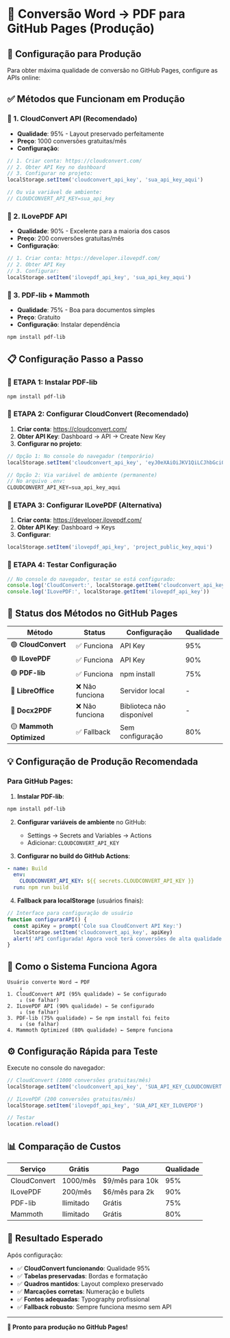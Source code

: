# 📄 Conversão Word → PDF para GitHub Pages (Produção)

## 🚀 Configuração para Produção

Para obter máxima qualidade de conversão no GitHub Pages, configure as APIs online:

## ✅ Métodos que Funcionam em Produção

### 🥇 1. CloudConvert API (Recomendado)
- **Qualidade**: 95% - Layout preservado perfeitamente
- **Preço**: 1000 conversões gratuitas/mês
- **Configuração**:

```javascript
// 1. Criar conta: https://cloudconvert.com/
// 2. Obter API Key no dashboard
// 3. Configurar no projeto:
localStorage.setItem('cloudconvert_api_key', 'sua_api_key_aqui')

// Ou via variável de ambiente:
// CLOUDCONVERT_API_KEY=sua_api_key
```

### 🥈 2. ILovePDF API
- **Qualidade**: 90% - Excelente para a maioria dos casos
- **Preço**: 200 conversões gratuitas/mês
- **Configuração**:

```javascript
// 1. Criar conta: https://developer.ilovepdf.com/
// 2. Obter API Key
// 3. Configurar:
localStorage.setItem('ilovepdf_api_key', 'sua_api_key_aqui')
```

### 🥉 3. PDF-lib + Mammoth
- **Qualidade**: 75% - Boa para documentos simples
- **Preço**: Gratuito
- **Configuração**: Instalar dependência

```bash
npm install pdf-lib
```

## 📋 Configuração Passo a Passo

### 🎯 **ETAPA 1: Instalar PDF-lib**

```bash
npm install pdf-lib
```

### 🎯 **ETAPA 2: Configurar CloudConvert (Recomendado)**

1. **Criar conta**: https://cloudconvert.com/
2. **Obter API Key**: Dashboard → API → Create New Key
3. **Configurar no projeto**:

```javascript
// Opção 1: No console do navegador (temporário)
localStorage.setItem('cloudconvert_api_key', 'eyJ0eXAiOiJKV1QiLCJhbGciOiJSUzI1NiJ9...')

// Opção 2: Via variável de ambiente (permanente)
// No arquivo .env:
CLOUDCONVERT_API_KEY=sua_api_key_aqui
```

### 🎯 **ETAPA 3: Configurar ILovePDF (Alternativa)**

1. **Criar conta**: https://developer.ilovepdf.com/
2. **Obter API Key**: Dashboard → Keys
3. **Configurar**:

```javascript
localStorage.setItem('ilovepdf_api_key', 'project_public_key_aqui')
```

### 🎯 **ETAPA 4: Testar Configuração**

```javascript
// No console do navegador, testar se está configurado:
console.log('CloudConvert:', localStorage.getItem('cloudconvert_api_key'))
console.log('ILovePDF:', localStorage.getItem('ilovepdf_api_key'))
```

## 🚦 **Status dos Métodos no GitHub Pages**

| Método | Status | Configuração | Qualidade |
|--------|--------|--------------|-----------|
| 🟢 **CloudConvert** | ✅ Funciona | API Key | 95% |
| 🟢 **ILovePDF** | ✅ Funciona | API Key | 90% |
| 🟢 **PDF-lib** | ✅ Funciona | npm install | 75% |
| 🔴 **LibreOffice** | ❌ Não funciona | Servidor local | - |
| 🔴 **Docx2PDF** | ❌ Não funciona | Biblioteca não disponível | - |
| 🟡 **Mammoth Optimized** | ✅ Fallback | Sem configuração | 80% |

## 💡 **Configuração de Produção Recomendada**

### Para GitHub Pages:

1. **Instalar PDF-lib**:
```bash
npm install pdf-lib
```

2. **Configurar variáveis de ambiente** no GitHub:
   - Settings → Secrets and Variables → Actions
   - Adicionar: `CLOUDCONVERT_API_KEY`

3. **Configurar no build do GitHub Actions**:
```yaml
- name: Build
  env:
    CLOUDCONVERT_API_KEY: ${{ secrets.CLOUDCONVERT_API_KEY }}
  run: npm run build
```

4. **Fallback para localStorage** (usuários finais):
```javascript
// Interface para configuração de usuário
function configurarAPI() {
  const apiKey = prompt('Cole sua CloudConvert API Key:')
  localStorage.setItem('cloudconvert_api_key', apiKey)
  alert('API configurada! Agora você terá conversões de alta qualidade.')
}
```

## 🔄 **Como o Sistema Funciona Agora**

```
Usuário converte Word → PDF
    ↓
1. CloudConvert API (95% qualidade) ← Se configurado
    ↓ (se falhar)
2. ILovePDF API (90% qualidade) ← Se configurado  
    ↓ (se falhar)
3. PDF-lib (75% qualidade) ← Se npm install foi feito
    ↓ (se falhar)
4. Mammoth Optimized (80% qualidade) ← Sempre funciona
```

## ⚙️ **Configuração Rápida para Teste**

Execute no console do navegador:

```javascript
// CloudConvert (1000 conversões gratuitas/mês)
localStorage.setItem('cloudconvert_api_key', 'SUA_API_KEY_CLOUDCONVERT')

// ILovePDF (200 conversões gratuitas/mês)  
localStorage.setItem('ilovepdf_api_key', 'SUA_API_KEY_ILOVEPDF')

// Testar
location.reload()
```

## 📊 **Comparação de Custos**

| Serviço | Grátis | Pago | Qualidade |
|---------|---------|------|-----------|
| CloudConvert | 1000/mês | $9/mês para 10k | 95% |
| ILovePDF | 200/mês | $6/mês para 2k | 90% |
| PDF-lib | Ilimitado | Grátis | 75% |
| Mammoth | Ilimitado | Grátis | 80% |

## 🎯 **Resultado Esperado**

Após configuração:
- ✅ **CloudConvert funcionando**: Qualidade 95%
- ✅ **Tabelas preservadas**: Bordas e formatação
- ✅ **Quadros mantidos**: Layout complexo preservado
- ✅ **Marcações corretas**: Numeração e bullets
- ✅ **Fontes adequadas**: Typography profissional
- ✅ **Fallback robusto**: Sempre funciona mesmo sem API

---

**🚀 Pronto para produção no GitHub Pages!**